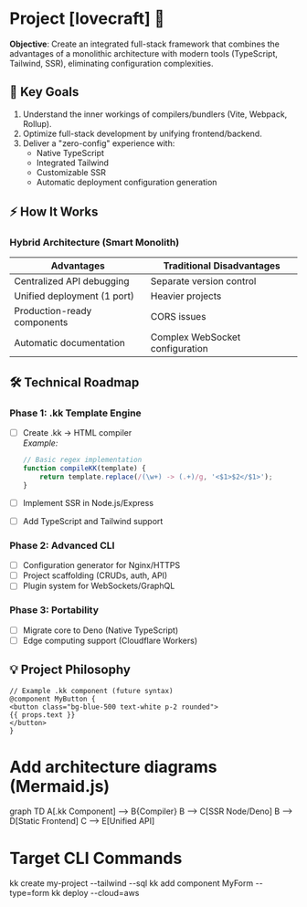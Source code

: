 # Project [lovecraft] 🚀

**Objective**: Create an integrated full-stack framework that combines the advantages of a monolithic architecture with modern tools (TypeScript, Tailwind, SSR), eliminating configuration complexities.

## 🎯 Key Goals

1. Understand the inner workings of compilers/bundlers (Vite, Webpack, Rollup).
2. Optimize full-stack development by unifying frontend/backend.
3. Deliver a "zero-config" experience with:
    - Native TypeScript
    - Integrated Tailwind
    - Customizable SSR
    - Automatic deployment configuration generation

## ⚡️ How It Works

### Hybrid Architecture (Smart Monolith)

| **Advantages**              | **Traditional Disadvantages**   |
| --------------------------- | ------------------------------- |
| Centralized API debugging   | Separate version control        |
| Unified deployment (1 port) | Heavier projects                |
| Production-ready components | CORS issues                     |
| Automatic documentation     | Complex WebSocket configuration |

## 🛠 Technical Roadmap

### Phase 1: .kk Template Engine

-   [ ] Create .kk → HTML compiler  
         _Example:_

    ```js
    // Basic regex implementation
    function compileKK(template) {
    	return template.replace(/(\w+) -> (.+)/g, '<$1>$2</$1>');
    }
    ```

-   [ ] Implement SSR in Node.js/Express
-   [ ] Add TypeScript and Tailwind support

### Phase 2: Advanced CLI

-   [ ] Configuration generator for Nginx/HTTPS
-   [ ] Project scaffolding (CRUDs, auth, API)
-   [ ] Plugin system for WebSockets/GraphQL

### Phase 3: Portability

-   [ ] Migrate core to Deno (Native TypeScript)
-   [ ] Edge computing support (Cloudflare Workers)

## 💡 Project Philosophy

```kk
// Example .kk component (future syntax)
@component MyButton {
<button class="bg-blue-500 text-white p-2 rounded">
{{ props.text }}
</button>
}
```

# Add architecture diagrams (Mermaid.js)

graph TD
A[.kk Component] --> B{Compiler}
B --> C[SSR Node/Deno]
B --> D[Static Frontend]
C --> E[Unified API]

# Target CLI Commands

kk create my-project --tailwind --sql
kk add component MyForm --type=form
kk deploy --cloud=aws
